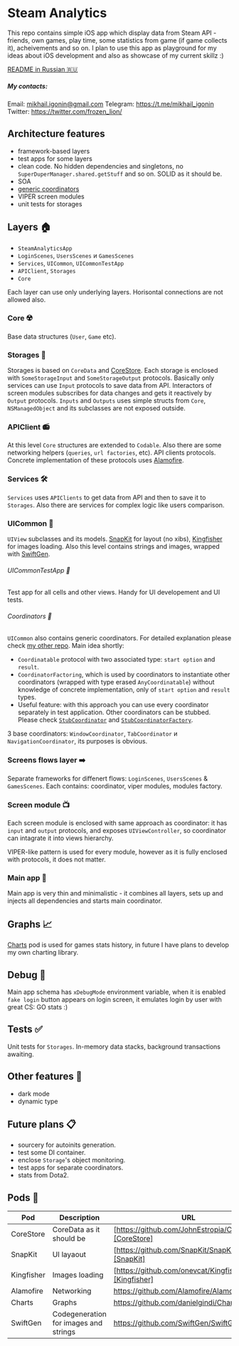 # Steam Analytics
This repo contains simple iOS app which display data from Steam API - friends, own games, play time, some statistics from game (if game collects it), acheivements and so on.
I plan to use this app as playground for my ideas about iOS development and also as showcase of my current skillz :)

[README in Russian 🇷🇺](https://github.com/migonin/SteamAnalytics/blob/master/README_ru.md)

##### My contacts:
Email: mikhail.igonin@gmail.com
Telegram: https://t.me/mikhail_igonin
Twitter: https://twitter.com/frozen_lion/

## Architecture features
- framework-based layers
- test apps for some layers
- clean code. No hidden dependencies and singletons, no `SuperDuperManager.shared.getStuff` and so on. SOLID as it should be.
- SOA
- [generic coordinators](https://github.com/migonin/AnyCoordinatable)
- VIPER screen modules
- unit tests for storages

## Layers 🏠
- `SteamAnalyticsApp`
- `LoginScenes`, `UsersScenes` и `GamesScenes`
- `Services`, `UICommon`, `UICommonTestApp`
- `APIClient`, `Storages`
- `Core`

Each layer can use only underlying layers. Horisontal connections are not allowed also.

### Core ☢️
Base data structures (`User`, `Game` etc).

### Storages 💾
Storages is based on `CoreData` and [CoreStore][CoreStore]. 
Each storage is enclosed with `SomeStorageInput` and `SomeStorageOutput` protocols. Basically only services can use `Input` protocols to save data from API. Interactors of screen modules subscribes for data changes and gets it reactively by `Output` protocols. `Inputs` and `Outputs` uses simple structs from `Core`, `NSManagedObject` and its subclasses are not exposed outside.

### APIClient 📻
At this level `Core` structures are extended to `Codable`. Also there are some networking helpers (`queries`, `url factories`, etc). API clients protocols. Concrete implementation of these protocols uses [Alamofire].

### Services 🛠
`Services` uses `APIClients` to get data from API and then to save it to `Storages`. Also there are services for complex logic like users comparison.

### UICommon 🧩
`UIView` subclasses and its models. [SnapKit] for layout (no xibs), [Kingfisher] for images loading. Also this level contains strings and images, wrapped with [SwiftGen].

###### UICommonTestApp 🧪
Test app for all cells and other views. Handy for UI developement and UI tests.

###### Coordinators 🔀
`UICommon` also contains generic coordinators. For detailed explanation please check [my other repo](https://github.com/migonin/AnyCoordinatable). Main idea shortly:
- `Coordinatable` protocol with two associated type: `start option` and `result`. 
- `CoordinatorFactoring`, which is used by coordinators to instantiate other coordinators (wrapped with type erased `AnyCoordinatable`) without knowledge of concrete implementation, only of `start option` and `result` types.
- Useful feature: with this approach you can use every coordinator separately in test application. Other coordinators can be stubbed. Please check [`StubCoordinator`](https://github.com/migonin/SteamAnalytics/blob/master/UICommon/Main/Coordinators/Abstractions/StubCoordinators/StubCoordinator.swift) and [`StubCoordinatorFactory`](https://github.com/migonin/SteamAnalytics/blob/master/UICommon/Main/Coordinators/Abstractions/StubCoordinators/StubCoordinatorFactory.swift).

3 base coordinators: `WindowCoordinator`, `TabCoordinator` и `NavigationCoordinator`, its purposes is obvious.

### Screens flows layer ➡️
Separate frameworks for diffenert flows: `LoginScenes`, `UsersScenes` & `GamesScenes`. Each contains: coordinator, viper modules, modules factory.

### Screen module 📺
Each screen module is enclosed with same approach as coordinator: it has `input` and `output` protocols, and exposes `UIViewController`, so coordinator can intagrate it into views hierarchy. 

VIPER-like pattern is used for every module, however as it is fully enclosed with protocols, it does not matter.

### Main app 📱
Main app is very thin and minimalistic - it combines all layers, sets up and injects all dependencies and starts main coordinator.  

## Graphs 📈
[Charts] pod is used for games stats history, in future I have plans to develop my own charting library.

## Debug 🔧
Main app schema has `xDebugMode` environment variable, when it is enabled  `fake login` button appears on login screen, it emulates login by user with great CS: GO stats :)

## Tests ✅
Unit tests for `Storages`. In-memory data stacks, background transactions awaiting.

## Other features 🎅
- dark mode
- dynamic type

## Future plans 📋
- sourcery for autoinits generation.
- test some DI container.
- enclose `Storage`'s object monitoring.
- test apps for separate coordinators.
- stats from Dota2.

## Pods 🥜

| Pod | Description | URL |
| ------ | ------ | ------ |
| CoreStore | CoreData as it should be | [https://github.com/JohnEstropia/CoreStore][CoreStore] |
| SnapKit | UI layaout | [https://github.com/SnapKit/SnapKit][SnapKit] |
| Kingfisher | Images loading | [https://github.com/onevcat/Kingfisher][Kingfisher] |
| Alamofire | Networking | https://github.com/Alamofire/Alamofire |
| Charts | Graphs | https://github.com/danielgindi/Charts |
| SwiftGen | Codegeneration for images and strings | https://github.com/SwiftGen/SwiftGen |

   [Alamofire]: <https://github.com/Alamofire/Alamofire>
   [CoreStore]: <https://github.com/JohnEstropia/CoreStore>
   [SnapKit]: <https://github.com/SnapKit/SnapKit>
   [Kingfisher]: <https://github.com/onevcat/Kingfisher>
   [Charts]: <https://github.com/danielgindi/Charts>
   [SwiftGen]: <https://github.com/SwiftGen/SwiftGen>
